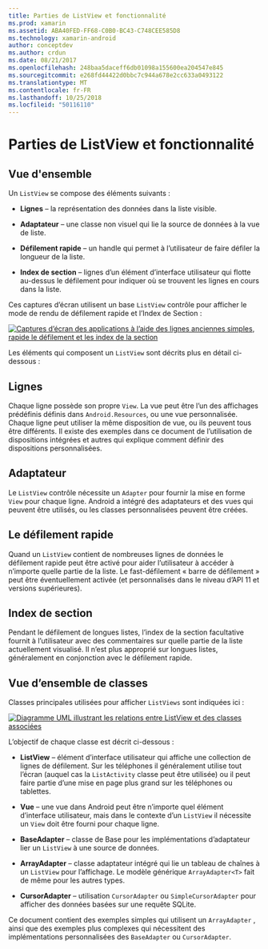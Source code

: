 ```yaml
---
title: Parties de ListView et fonctionnalité
ms.prod: xamarin
ms.assetid: ABA40FED-FF68-C0B0-BC43-C748CEE585D8
ms.technology: xamarin-android
author: conceptdev
ms.author: crdun
ms.date: 08/21/2017
ms.openlocfilehash: 248baa5daceff6db01098a155600ea204547e845
ms.sourcegitcommit: e268fd44422d0bbc7c944a678e2cc633a0493122
ms.translationtype: MT
ms.contentlocale: fr-FR
ms.lasthandoff: 10/25/2018
ms.locfileid: "50116110"
---
```

# <a name="listview-parts-and-functionality"></a>Parties de ListView et fonctionnalité


## <a name="overview"></a>Vue d'ensemble

Un `ListView` se compose des éléments suivants :

- **Lignes** &ndash; la représentation des données dans la liste visible.

- **Adaptateur** &ndash; une classe non visuel qui lie la source de données à la vue de liste.

- **Défilement rapide** &ndash; un handle qui permet à l’utilisateur de faire défiler la longueur de la liste.

- **Index de section** &ndash; lignes d’un élément d’interface utilisateur qui flotte au-dessus le défilement pour indiquer où se trouvent les lignes en cours dans la liste.

Ces captures d’écran utilisent un base `ListView` contrôle pour afficher le mode de rendu de défilement rapide et l’Index de Section :

[![Captures d’écran des applications à l’aide des lignes anciennes simples, rapide le défilement et les index de la section](parts-and-functionality-images/listviewparts.png)](parts-and-functionality-images/listviewparts.png#lightbox)

Les éléments qui composent un `ListView` sont décrits plus en détail ci-dessous :


## <a name="rows"></a>Lignes

Chaque ligne possède son propre `View`. La vue peut être l’un des affichages prédéfinis définis dans `Android.Resources`, ou une vue personnalisée. Chaque ligne peut utiliser la même disposition de vue, ou ils peuvent tous être différents. Il existe des exemples dans ce document de l’utilisation de dispositions intégrées et autres qui explique comment définir des dispositions personnalisées.


## <a name="adapter"></a>Adaptateur

Le `ListView` contrôle nécessite un `Adapter` pour fournir la mise en forme `View` pour chaque ligne. Android a intégré des adaptateurs et des vues qui peuvent être utilisés, ou les classes personnalisées peuvent être créées.


## <a name="fast-scrolling"></a>Le défilement rapide

Quand un `ListView` contient de nombreuses lignes de données le défilement rapide peut être activé pour aider l’utilisateur à accéder à n’importe quelle partie de la liste. Le fast-défilement « barre de défilement » peut être éventuellement activée (et personnalisés dans le niveau d’API 11 et versions supérieures).


## <a name="section-index"></a>Index de section

Pendant le défilement de longues listes, l’index de la section facultative fournit à l’utilisateur avec des commentaires sur quelle partie de la liste actuellement visualisé. Il n’est plus approprié sur longues listes, généralement en conjonction avec le défilement rapide.


## <a name="classes-overview"></a>Vue d’ensemble de classes

Classes principales utilisées pour afficher `ListViews` sont indiquées ici :

[![Diagramme UML illustrant les relations entre ListView et des classes associées](parts-and-functionality-images/image2.png)](parts-and-functionality-images/image2.png#lightbox)

L’objectif de chaque classe est décrit ci-dessous :

- **ListView** &ndash; élément d’interface utilisateur qui affiche une collection de lignes de défilement. Sur les téléphones il généralement utilise tout l’écran (auquel cas la `ListActivity` classe peut être utilisée) ou il peut faire partie d’une mise en page plus grand sur les téléphones ou tablettes.

- **Vue** &ndash; une vue dans Android peut être n’importe quel élément d’interface utilisateur, mais dans le contexte d’un `ListView` il nécessite un `View` doit être fourni pour chaque ligne.

- **BaseAdapter** &ndash; classe de Base pour les implémentations d’adaptateur lier un `ListView` à une source de données.

- **ArrayAdapter** &ndash; classe adaptateur intégré qui lie un tableau de chaînes à un `ListView` pour l’affichage. Le modèle générique `ArrayAdapter<T>` fait de même pour les autres types.

- **CursorAdapter** &ndash; utilisation `CursorAdapter` ou `SimpleCursorAdapter` pour afficher des données basées sur une requête SQLite.

Ce document contient des exemples simples qui utilisent un `ArrayAdapter` , ainsi que des exemples plus complexes qui nécessitent des implémentations personnalisées des `BaseAdapter` ou `CursorAdapter`.

